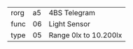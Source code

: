 
|    |   |   |
| -- | - | - |
| rorg | a5 | 4BS Telegram |
| func | 06 | Light Sensor |
| type | 05 | Range 0lx to 10.200lx |
